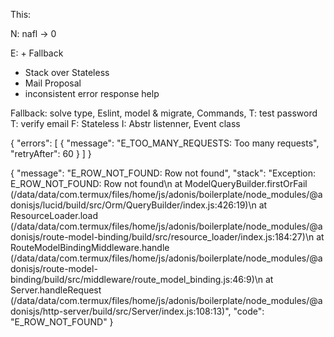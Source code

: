 This: 

N: nafl -> 0


E: + Fallback
* Stack over Stateless
* Mail Proposal
* inconsistent error response help

Fallback: solve type, Eslint, model & migrate, Commands, 
T: test password
T: verify email
F: Stateless
I: Abstr listenner, Event class


{
   "errors": [
      {
         "message": "E_TOO_MANY_REQUESTS: Too many requests",
         "retryAfter": 60
      }
   ]
}


{
   "message": "E_ROW_NOT_FOUND: Row not found",
   "stack": "Exception: E_ROW_NOT_FOUND: Row not found\n    at ModelQueryBuilder.firstOrFail (/data/data/com.termux/files/home/js/adonis/boilerplate/node_modules/@adonisjs/lucid/build/src/Orm/QueryBuilder/index.js:426:19)\n    at ResourceLoader.load (/data/data/com.termux/files/home/js/adonis/boilerplate/node_modules/@adonisjs/route-model-binding/build/src/resource_loader/index.js:184:27)\n    at RouteModelBindingMiddleware.handle (/data/data/com.termux/files/home/js/adonis/boilerplate/node_modules/@adonisjs/route-model-binding/build/src/middleware/route_model_binding.js:46:9)\n    at Server.handleRequest (/data/data/com.termux/files/home/js/adonis/boilerplate/node_modules/@adonisjs/http-server/build/src/Server/index.js:108:13)",
   "code": "E_ROW_NOT_FOUND"
}